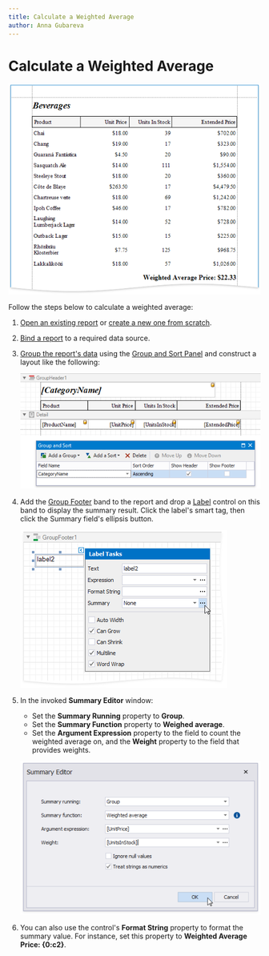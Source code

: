 ```yaml
---
title: Calculate a Weighted Average
author: Anna Gubareva
---
```

# Calculate a Weighted Average

![](../../../../../images/eurd-win-weighted-average-result.png)

Follow the steps below to calculate a weighted average:

1. [Open an existing report](../../open-reports.md) or [create a new one from scratch](../../add-new-reports.md).
2. [Bind a report](../../bind-to-data.md) to a required data source.
3. [Group the report's data](../../shape-report-data/group-and-sort-data/group-data.md) using the [Group and Sort Panel](../../report-designer-tools/ui-panels/group-and-sort-panel.md) and construct a layout like the following:
	
	![](../../../../../images/eurd-win-weighted-average-group-data.png)

4. Add the [Group Footer](../../introduction-to-banded-reports.md) band to the report and drop a [Label](../../use-report-elements/use-basic-report-controls/label.md) control on this band to display the summary result.	Click the label's smart tag, then click the Summary field's ellipsis button.
	
	![](../../../../../images/eurd-win-weighted-average-summary-running.png)

5. In the invoked **Summary Editor** window:
    * Set the **Summary Running** property to **Group**.
    * Set the **Summary Function** property to **Weighed average**.
    * Set the **Argument Expression** property to the field to count the weighted average on, and the **Weight** property to the field that provides weights.
	
	![](../../../../../images/eurd-win-weighted-average-summary-expression.png)

6. You can also use the control's **Format String** property to format the summary value. For instance, set this property to **Weighted Average Price: {0:c2}**.
